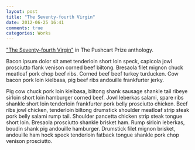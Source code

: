 ```yaml
---
layout: post
title: "The Seventy-fourth Virgin"
date: 2012-06-25 16:41
comments: true
categories: Works
---
```


["The Seventy-fourth Virgin"](http://www.amazon.com/The-Pushcart-Prize-XXXVII-Presses/dp/1888889659/ref=sr_1_1?ie=UTF8&qid=1340576696&sr=8-1&keywords=pushcart+prize+xxxvii) in The Pushcart Prize anthology.

Bacon ipsum dolor sit amet tenderloin short loin speck, capicola jowl prosciutto flank venison corned beef biltong. Bresaola filet mignon chuck meatloaf pork chop beef ribs. Corned beef beef turkey turducken. Cow bacon pork loin kielbasa, pig beef ribs andouille frankfurter jerky.

Pig cow chuck pork loin kielbasa, biltong shank sausage shankle tail ribeye sirloin short loin hamburger corned beef. Jowl leberkas salami, spare ribs shankle short loin tenderloin frankfurter pork belly prosciutto chicken. Beef ribs jowl chicken, tenderloin biltong drumstick shoulder meatloaf strip steak pork belly salami rump tail. Shoulder pancetta chicken strip steak tongue short loin. Bresaola prosciutto shankle brisket ham. Rump sirloin leberkas, boudin shank pig andouille hamburger. Drumstick filet mignon brisket, andouille ham hock speck tenderloin fatback tongue shankle pork chop venison prosciutto.

